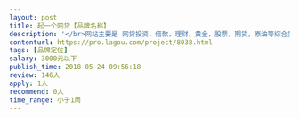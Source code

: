 ```yaml
---                
layout: post       
title: 起一个网贷【品牌名称】           
description: '</br>网站主要是 网贷投资，借款，理财，黄金，股票，期货，原油等综合类资讯门户。</br>名称要求：2-4个字 如：网贷之家，网贷天眼，融360，希财，团贷网，</br>网站名称要在百度/360/搜狗、微信公众号、APP搜索不到。</br>'     
contenturl: https://pro.lagou.com/project/8038.html      
tags: [品牌定位]            
salary: 3000元以下          
publish_time: 2018-05-24 09:56:18         
review: 146人                   
apply: 1人                   
recommend: 0人                   
time_range: 小于1周              
---                 
```

